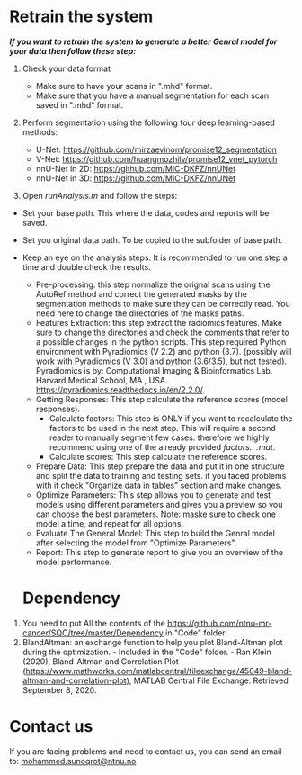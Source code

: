 # Retrain the system

***If you want to retrain the system to generate a better Genral model for your data then follow these step:***

1. Check your data format
    - Make sure to have your scans in ".mhd" format.
    - Make sure that you have a manual segmentation for each scan saved in ".mhd" format.

2. Perform segmentation using the following four deep learning-based methods:
    - U-Net: https://github.com/mirzaevinom/promise12_segmentation
    - V-Net: https://github.com/huangmozhilv/promise12_vnet_pytorch
    - nnU-Net in 2D: https://github.com/MIC-DKFZ/nnUNet 
    - nnU-Net in 3D: https://github.com/MIC-DKFZ/nnUNet
    
3. Open *runAnalysis.m* and follow the steps:

- Set your base path. This where the data, codes and reports will be saved.
- Set you original data path. To be copied to the subfolder of base path.
- Keep an eye on the analysis steps. It is recommended to run one step a time and double check the results.
  - Pre-processing: this step normalize the orignal scans using the AutoRef method and correct the generated masks by the segmentation methods to make sure they can be correctly read. You need here to change the directories of the masks paths.
  - Features Extraction: this step extract the radiomics features. Make sure to change the directories and check the comments that refer to a possible changes in the python scripts. This step required Python environment with Pyradiomics (V 2.2) and python (3.7). (possibly will work with Pyradiomics (V 3.0) and python (3.6/3.5), but not tested). Pyradiomics is by: Computational Imaging & Bioinformatics Lab. Harvard Medical School, MA , USA. https://pyradiomics.readthedocs.io/en/2.2.0/.
  - Getting Responses: This step calculate the reference scores (model responses).
      - Calculate factors: This step is ONLY if you want to recalculate the factors to be used in the next step. This will require a second reader to manually segment few cases. therefore we highly recommend using one of the already provided *factors.. .mat*.
      - Calculate scores: This step calculate the reference scores. 
  - Prepare Data: This step prepare the data and put it in one structure and split the data to training and testing sets. if you faced problems with it check "Organize data in tables" section and make changes.
  - Optimize Parameters: This step allows you to generate and test models using different parameters and gives you a preview so you can choose the best parameters.
  Note: maske sure to check one model a time, and repeat for all options.
  - Evaluate The General Model: This step to build the Genral model after selecting the model from "Optimize Parameters".
  - Report: This step to generate report to give you an overview of the model performance.
  
  # Dependency
 1. You need to put All the contents of the https://github.com/ntnu-mr-cancer/SQC/tree/master/Dependency in "Code" folder.
 2. BlandAltman: an exchange function to help you plot Bland-Altman plot during the optimization.
        - Included in the "Code" folder.
        - Ran Klein (2020). Bland-Altman and Correlation Plot (https://www.mathworks.com/matlabcentral/fileexchange/45049-bland-altman-and-correlation-plot), MATLAB Central File Exchange. Retrieved September 8, 2020.
        
 # Contact us
 If you are facing problems and need to contact us, you can send an email to: mohammed.sunoqrot@ntnu.no
